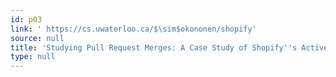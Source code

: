 ```yaml
---
id: p03
link: ' https://cs.uwaterloo.ca/$\sim$okononen/shopify'
source: null
title: 'Studying Pull Request Merges: A Case Study of Shopify''s Active Merchant'
type: null
---
```

